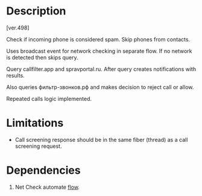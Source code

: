 # Description

[ver.498]

Check if incoming phone is considered spam. Skip phones from contacts.

Uses broadcast event for network checking in separate flow. If no network is detected then skips query.

Query callfilter.app and spravportal.ru. After query creates notifications with results. 
 
Also queries фильтр-звонков.рф and makes decision to reject call or allow. 

Repeated calls logic implemented. 

# Limitations

- Call screening response should be in the same fiber (thread) as a call screening request. 

# Dependencies

1. Net Check automate [flow](Net%20Check.md).